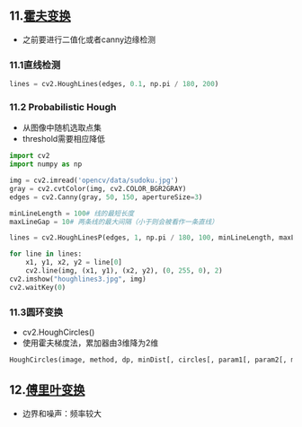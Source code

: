 ## 11.[霍夫变换](https://github.com/Lloyd-S/AI_LearningPath/blob/master/P2-GSF101/Convolution%26HoghTransform.md)

- 之前要进行二值化或者canny边缘检测

### 11.1直线检测

```python
lines = cv2.HoughLines(edges, 0.1, np.pi / 180, 200)
```

### 11.2 Probabilistic Hough

- 从图像中随机选取点集
- threshold需要相应降低

```python
import cv2
import numpy as np

img = cv2.imread('opencv/data/sudoku.jpg')
gray = cv2.cvtColor(img, cv2.COLOR_BGR2GRAY)
edges = cv2.Canny(gray, 50, 150, apertureSize=3)

minLineLength = 100# 线的最短长度
maxLineGap = 10# 两条线的最大间隔（小于则会被看作一条直线）

lines = cv2.HoughLinesP(edges, 1, np.pi / 180, 100, minLineLength, maxLineGap)

for line in lines:
    x1, y1, x2, y2 = line[0]
    cv2.line(img, (x1, y1), (x2, y2), (0, 255, 0), 2)
cv2.imshow("houghlines3.jpg", img)
cv2.waitKey(0)
```

### 11.3圆环变换

- cv2.HoughCircles()
- 使用霍夫梯度法，累加器由3维降为2维

```python
HoughCircles(image, method, dp, minDist[, circles[, param1[, param2[, minRadius[, maxRadius]]]]]) -> circles
```

## 12.[傅里叶变换](https://zhuanlan.zhihu.com/p/19759362)

- 边界和噪声：频率较大